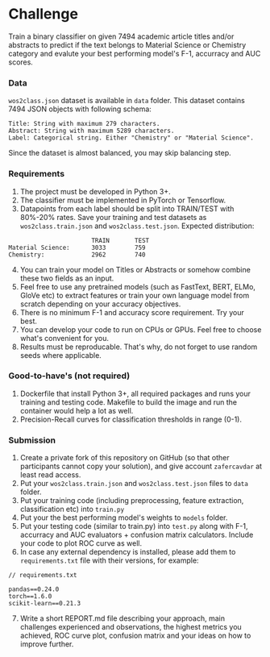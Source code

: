 # Challenge
Train a binary classifier on given 7494 academic article titles and/or abstracts to predict if the text belongs to Material Science or Chemistry category and evalute your best performing model's F-1, accurracy and AUC scores.

### Data
`wos2class.json` dataset is available in `data` folder. This dataset contains 7494 JSON objects with following schema:
```
Title: String with maximum 279 characters.
Abstract: String with maximum 5289 characters.
Label: Categorical string. Either "Chemistry" or "Material Science".
```

Since the dataset is almost balanced, you may skip balancing step.

### Requirements
1. The project must be developed in Python 3+.
2. The classifier must be implemented in PyTorch or Tensorflow.
3. Datapoints from each label should be split into TRAIN/TEST with 80%-20% rates. Save your training and test datasets as `wos2class.train.json` and  `wos2class.test.json`. Expected distribution:
```              
                       TRAIN       TEST
Material Science:      3033        759
Chemistry:             2962        740
```
4. You can train your model on Titles or Abstracts or somehow combine these two fields as an input.
5. Feel free to use any pretrained models (such as FastText, BERT, ELMo, GloVe etc) to extract features or train your own language model from scratch depending on your accuracy objectives.
6. There is no minimum F-1 and accuracy score requirement. Try your best.
7. You can develop your code to run on CPUs or GPUs. Feel free to choose what's convenient for you.
8. Results must be reproducable. That's why, do not forget to use random seeds where applicable.



### Good-to-have's (not required)
1. Dockerfile that install Python 3+, all required packages and runs your training and testing code. Makefile to build the image and run the container would help a lot as well.
2. Precision-Recall curves for classification thresholds in range (0-1).

### Submission
1. Create a private fork of this repository on GitHub (so that other participants cannot copy your solution), and give account `zafercavdar` at least read access.
2. Put your `wos2class.train.json` and `wos2class.test.json` files to `data` folder.
3. Put your training code (including preprocessing, feature extraction, classification etc) into `train.py`
4. Put your the best performing model's weights to `models` folder.
5. Put your testing code (similar to train.py) into `test.py` along with F-1, accurracy and AUC evaluators + confusion matrix calculators. Include your code to plot ROC curve as well.
6. In case any external dependency is installed, please add them to `requirements.txt` file with their versions, for example:
```
// requirements.txt

pandas==0.24.0
torch==1.6.0
scikit-learn==0.21.3
```
7. Write a short REPORT.md file describing your approach, main challenges experienced and observations, the highest metrics you achieved, ROC curve plot, confusion matrix and your ideas on how to improve further.
